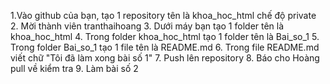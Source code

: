1.Vào github của bạn, tạo 1 repository tên là khoa_hoc_html chế độ private
2. Mời thành viên tranthaihoang
3. Dưới máy bạn tạo 1 folder tên là khoa_hoc_html
4. Trong folder khoa_hoc_html tạo 1 folder tên là Bai_so_1
5. Trong folder Bai_so_1 tạo 1 file tên là README.md
6. Trong file README.md viết chữ "Tôi đã làm xong bài số 1"
7. Push lên repository
8. Báo cho Hoàng pull về kiểm tra
9. Làm bài số 2